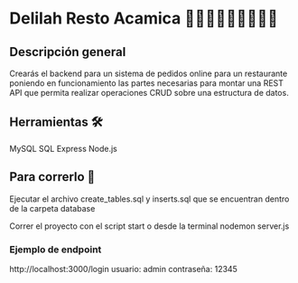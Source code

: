 # Delilah Resto Acamica 🍱🍕🍔🍟🌭🥗🥟🍣🍜

## Descripción general

Crearás el backend para un sistema de pedidos online para un restaurante poniendo en funcionamiento las partes necesarias para montar una REST API que permita realizar operaciones CRUD sobre una estructura de datos.

## Herramientas 🛠

MySQL
SQL
Express
Node.js

## Para correrlo 🚀

Ejecutar el archivo create_tables.sql y inserts.sql que se encuentran dentro de la carpeta database

Correr el proyecto con el script start o desde la terminal nodemon server.js

### Ejemplo de endpoint

http://localhost:3000/login
usuario: admin
contraseña: 12345
